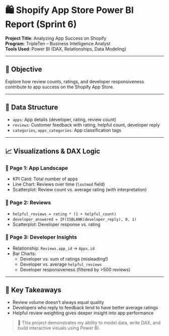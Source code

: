 # 🛍️ Shopify App Store Power BI Report (Sprint 6)

**Project Title**: Analyzing App Success on Shopify  
**Program**: TripleTen – Business Intelligence Analyst  
**Tools Used**: Power BI (DAX, Relationships, Data Modeling)

---

## 📌 Objective
Explore how review counts, ratings, and developer responsiveness contribute to app success on the Shopify App Store.

---

## 📁 Data Structure
- `apps`: App details (developer, rating, review count)
- `reviews`: Customer feedback with rating, helpful count, developer reply
- `categories`, `apps_categories`: App classification tags

---

## 📈 Visualizations & DAX Logic

### 🔹 Page 1: App Landscape
- KPI Card: Total number of apps
- Line Chart: Reviews over time (`lastmod` field)
- Scatterplot: Review count vs. average rating (with interpretation)

### 🔹 Page 2: Reviews
- `helpful_reviews = rating * (1 + helpful_count)`
- `developer_answered = IF(ISBLANK(developer_reply), 0, 1)`
- Scatterplot: Developer response vs. rating

### 🔹 Page 3: Developer Insights
- Relationship: `Reviews.app_id` → `Apps.id`
- Bar Charts:
  - Developer vs. sum of ratings (misleading!)
  - Developer vs. average `helpful_reviews`
  - Developer responsiveness (filtered by >500 reviews)

---

## 🧠 Key Takeaways
- Review volume doesn’t always equal quality
- Developers who reply to feedback tend to have better average ratings
- Helpful review weighting gives deeper insight into app performance

> 📁 This project demonstrates my ability to model data, write DAX, and build interactive visuals using Power BI.

